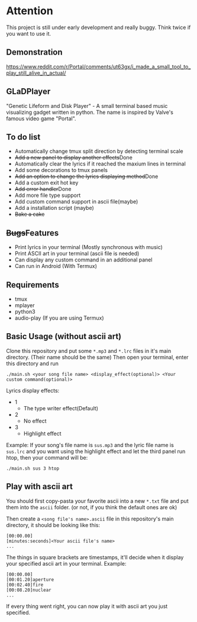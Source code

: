 # Attention

This project is still under early development and really buggy. Think twice if you want to use it.

## Demonstration

https://www.reddit.com/r/Portal/comments/ut63gx/i_made_a_small_tool_to_play_still_alive_in_actual/

## GLaDPlayer

"Genetic Lifeform and Disk Player" - A small terminal based music visualizing gadget written in python.
The name is inspired by Valve's famous video game "Portal".

## To do list

* Automatically change tmux split direction by detecting terminal scale
* ~~Add a new panel to display another effects~~Done
* Automatically clear the lyrics if it reached the maxium lines in terminal
* Add some decorations to tmux panels
* ~~Add an option to change the lyrics displaying method~~Done
* Add a custom exit hot key
* ~~Add error handler~~Done
* Add more file type support
* Add custom command support in ascii file(maybe)
* Add a installation script (maybe)
* ~~Bake a cake~~

## ~~Bugs~~Features

* Print lyrics in your terminal (Mostly synchronous with music)
* Print ASCII art in your terminal (ascii file is needed)
* Can display any custom command in an additional panel
* Can run in Android (With Termux)

## Requirements

* tmux
* mplayer
* python3
* audio-play (If you are using Termux)

## Basic Usage (without ascii art)

Clone this repository and put some `*.mp3` and `*.lrc` files in it's main directory. (Their name should be the same) Then open your terminal, enter this directory and run
```shell
./main.sh <your song file name> <display_effect(optional)> <Your custom command(optional)>
```

Lyrics display effects:
* 1
  * The type writer effect(Default)
* 2
  * No effect
* 3
  * Highlight effect

Example:
If your song's file name is `sus.mp3` and the lyric file name is `sus.lrc` and you want using the highlight effect and let the third panel run htop, then your command will be:
```shell
./main.sh sus 3 htop
```

## Play with ascii art

You should first copy-pasta your favorite ascii into a new `*.txt` file and put them into the `ascii` folder. (or not, if you think the default ones are ok)

Then create a `<song file's name>.ascii` file in this repository's main directory, it should be looking like this:

```
[00:00.00]
[minutes:seconds]<Your ascii file's name>
...
```
The things in square brackets are timestamps, it'll decide when it display your specified ascii art in your terminal.
Example:
```
[00:00.00]
[00:01.20]aperture
[00:02.40]fire
[00:08.20]nuclear
...
```
If every thing went right, you can now play it with ascii art you just specified.
